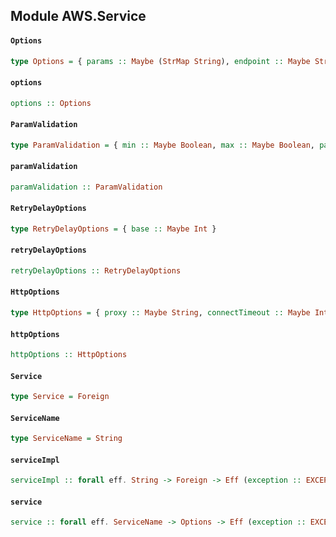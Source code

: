## Module AWS.Service

#### `Options`

``` purescript
type Options = { params :: Maybe (StrMap String), endpoint :: Maybe String, accessKeyId :: Maybe String, secretAccessKey :: Maybe String, region :: Maybe String, maxRetries :: Maybe Int, maxRedirects :: Maybe Int, sslEnabled :: Maybe Boolean, paramValidation :: Maybe ParamValidation, computeChecksums :: Maybe Boolean, convertResponseTypes :: Maybe Boolean, correctClockSkew :: Maybe Boolean, s3ForcePathStyle :: Maybe Boolean, s3BucketEndpoint :: Maybe Boolean, s3DisableBodySigning :: Maybe Boolean, retryDelayOptions :: Maybe RetryDelayOptions, httpOptions :: Maybe HttpOptions, apiVersion :: Maybe String, apiVersions :: Maybe (StrMap String), systemClockOffset :: Maybe Int, signatureVersion :: Maybe String, signatureCache :: Maybe Boolean, dynamoDbCrc32 :: Maybe Boolean }
```

#### `options`

``` purescript
options :: Options
```

#### `ParamValidation`

``` purescript
type ParamValidation = { min :: Maybe Boolean, max :: Maybe Boolean, pattern :: Maybe Boolean, enum :: Maybe Boolean }
```

#### `paramValidation`

``` purescript
paramValidation :: ParamValidation
```

#### `RetryDelayOptions`

``` purescript
type RetryDelayOptions = { base :: Maybe Int }
```

#### `retryDelayOptions`

``` purescript
retryDelayOptions :: RetryDelayOptions
```

#### `HttpOptions`

``` purescript
type HttpOptions = { proxy :: Maybe String, connectTimeout :: Maybe Int, timeout :: Maybe Int, xhrAsync :: Maybe Boolean, xhrWithCredentials :: Maybe Boolean }
```

#### `httpOptions`

``` purescript
httpOptions :: HttpOptions
```

#### `Service`

``` purescript
type Service = Foreign
```

#### `ServiceName`

``` purescript
type ServiceName = String
```

#### `serviceImpl`

``` purescript
serviceImpl :: forall eff. String -> Foreign -> Eff (exception :: EXCEPTION | eff) Foreign
```

#### `service`

``` purescript
service :: forall eff. ServiceName -> Options -> Eff (exception :: EXCEPTION | eff) Service
```


